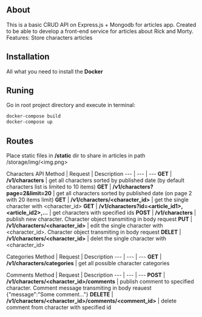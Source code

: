 ## About
This is a basic CRUD API on Express.js + Mongodb for articles app. Created to be able to develop a front-end service for articles about Rick and Morty.
Features:
Store characters articles

## Installation
All what you need to install the **Docker**

## Runing
Go in root project directory and execute in terminal:
```bash
docker-compose build
docker-compose up
```

## Routes
Place static files in **/static** dir to share in articles in path /storage/img/<img.png>

Characters API
Method | Request | Description
--- | --- | ---
**GET** | **/v1/characters** | get all characters sorted by published date (by default characters list is limited to 10 items)
**GET** | **/v1/characters?page=2&limit=20** | get all characters sorted by published date (on page 2 with 20 items limit)
**GET** | **/v1/characters/<character_id>** | get the single character with <character_id>
**GET** | **/v1/characters?id=<article_id1>,<article_id2>,...** | get characters with specified ids
**POST** | **/v1/characters** | publish new character. Character object transmiting in body request
**PUT** | **/v1/characters/<character_id>** | edit the single character with <character_id>. Character object transmiting in body request
**DELET** | **/v1/characters/<character_id>** | delet the single character with <character_id>

Categories
Method | Request | Description
--- | --- | ---
**GET** | **/v1/characters/categories** | get all possible character categories

Comments
Method | Request | Description
--- | --- | ---
**POST** | **/v1/characters/<character_id>/comments** | publish comment to specified character. Comment message transmiting in body reauest {"message":"Some comment..."}
**DELETE** | **/v1/characters/<character_id>/comments/<comment_id>** | delete comment from character with specified id